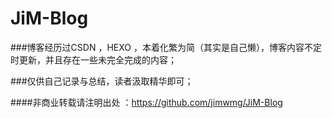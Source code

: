 # JiM-Blog
###博客经历过CSDN  ，HEXO ，本着化繁为简（其实是自己懒），博客内容不定时更新，并且存在一些未完全完成的内容；

###仅供自己记录与总结，读者汲取精华即可；

####非商业转载请注明出处 ：https://github.com/jimwmg/JiM-Blog